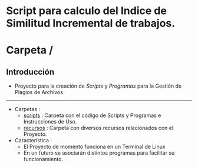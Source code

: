 # Script para calculo del Indice de Similitud Incremental de trabajos.
# Carpeta /

## Introducción
- Proyecto para la creación de _Scripts_ y _Programas_ para la Gestión de Plagios de Archivos
----------------------
- Carpetas :
	- [scripts](./scripts) : Carpeta con el código de Scripts y Programas e Instrucciones de Uso.
	- [recursos](./recursos) : Carpeta con diversos recursos relacionados con el Proyecto.
- Característica :
	- El Proyecto de momento funciona en un Terminal de Linux
	- En un futuro se asociarán distintos programas para facilitar su funcionamiento.

